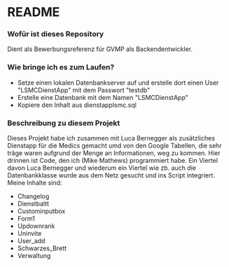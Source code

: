 # README #


### Wofür ist dieses Repository ###

Dient als Bewerbungsreferenz für GVMP als Backendentwickler.

### Wie bringe ich es zum Laufen? ###

- Setze einen lokalen Datenbankserver auf und erstelle dort einen User "LSMCDienstApp" mit dem Passwort "testdb"
- Erstelle eine Datenbank mit dem Namen "LSMCDienstApp"
- Kopiere den Inhalt aus dienstapplsmc.sql

### Beschreibung zu diesem Projekt ###

Dieses Projekt habe ich zusammen mit Luca Bernegger als zusätzliches Dienstapp für die Medics gemacht umd von den Google Tabellen, die sehr träge waren aufgrund der Menge an Informationen, weg zu kommen.
Hier drinnen ist Code, den ich (Mike Mathews) programmiert habe. Ein Viertel davon Luca Bernegger und wiederum ein Viertel wie zb. auch die Datenbankklasse wurde aus dem Netz gesucht und ins Script integriert.
Meine Inhalte sind:
- Changelog
- Dienstbaltt
- Custominputbox
- Form1
- Updownrank
- Uninvite
- User_add
- Schwarzes_Brett
- Verwaltung


